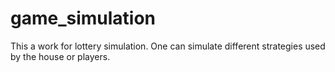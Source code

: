 # game_simulation
This a work for lottery simulation.
One can simulate different strategies used by the house or players.
